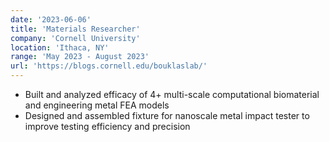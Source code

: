 ```yaml
---
date: '2023-06-06'
title: 'Materials Researcher'
company: 'Cornell University'
location: 'Ithaca, NY'
range: 'May 2023 - August 2023'
url: 'https://blogs.cornell.edu/bouklaslab/'
---
```


- Built and analyzed efficacy of 4+ multi-scale computational biomaterial and engineering metal FEA models
- Designed and assembled fixture for nanoscale metal impact tester to improve testing efficiency and precision
